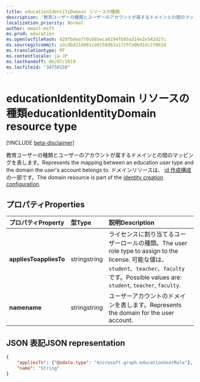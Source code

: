 ```yaml
---
title: educationIdentityDomain リソースの種類
description: '教育ユーザーの種類とユーザーのアカウントが属するドメインとの間のマッピングを表します。 ドメインリソースは、id 作成構成の一部です。 '
localization_priority: Normal
author: mmast-msft
ms.prod: education
ms.openlocfilehash: 628fbdea770c685eca0194fb95a314e2e542d2fc
ms.sourcegitcommit: a3cdbd21dd81ca0158d63a1725fa0bd1dc270618
ms.translationtype: MT
ms.contentlocale: ja-JP
ms.lasthandoff: 06/07/2019
ms.locfileid: "34750158"
---
```

# <a name="educationidentitydomain-resource-type"></a><span data-ttu-id="5d169-104">educationIdentityDomain リソースの種類</span><span class="sxs-lookup"><span data-stu-id="5d169-104">educationIdentityDomain resource type</span></span>

[!INCLUDE [beta-disclaimer](../../includes/beta-disclaimer.md)]

<span data-ttu-id="5d169-105">教育ユーザーの種類とユーザーのアカウントが属するドメインとの間のマッピングを表します。</span><span class="sxs-lookup"><span data-stu-id="5d169-105">Represents the mapping between an education user type and the domain the user's account belongs to.</span></span> <span data-ttu-id="5d169-106">ドメインリソースは、 [id 作成構成](educationidentitycreationconfiguration.md)の一部です。</span><span class="sxs-lookup"><span data-stu-id="5d169-106">The domain resource is part of the [identity creation configuration](educationidentitycreationconfiguration.md).</span></span> 

## <a name="properties"></a><span data-ttu-id="5d169-107">プロパティ</span><span class="sxs-lookup"><span data-stu-id="5d169-107">Properties</span></span>

| <span data-ttu-id="5d169-108">プロパティ</span><span class="sxs-lookup"><span data-stu-id="5d169-108">Property</span></span> | <span data-ttu-id="5d169-109">型</span><span class="sxs-lookup"><span data-stu-id="5d169-109">Type</span></span> | <span data-ttu-id="5d169-110">説明</span><span class="sxs-lookup"><span data-stu-id="5d169-110">Description</span></span> |
|:-|:-|:-|
| <span data-ttu-id="5d169-111">**appliesTo**</span><span class="sxs-lookup"><span data-stu-id="5d169-111">**appliesTo**</span></span> | <span data-ttu-id="5d169-112">string</span><span class="sxs-lookup"><span data-stu-id="5d169-112">string</span></span> |  <span data-ttu-id="5d169-113">ライセンスに割り当てるユーザーロールの種類。</span><span class="sxs-lookup"><span data-stu-id="5d169-113">The user role type to assign to the license.</span></span> <span data-ttu-id="5d169-114">可能な値は、`student`、`teacher`、`faculty` です。</span><span class="sxs-lookup"><span data-stu-id="5d169-114">Possible values are: `student`, `teacher`, `faculty`.</span></span>      |
| <span data-ttu-id="5d169-115">**name**</span><span class="sxs-lookup"><span data-stu-id="5d169-115">**name**</span></span> | <span data-ttu-id="5d169-116">string</span><span class="sxs-lookup"><span data-stu-id="5d169-116">string</span></span> |  <span data-ttu-id="5d169-117">ユーザーアカウントのドメインを表します。</span><span class="sxs-lookup"><span data-stu-id="5d169-117">Represents the domain for the user account.</span></span>         |

## <a name="json-representation"></a><span data-ttu-id="5d169-118">JSON 表記</span><span class="sxs-lookup"><span data-stu-id="5d169-118">JSON representation</span></span>
<!-- {
  "blockType": "resource",
  "optionalProperties": [

  ],
  "@odata.type": "microsoft.graph.educationIdentityDomain"
}-->

```json
{
    "appliesTo": {"@odata.type": "microsoft.graph.educationUserRole"},
    "name": "String"
}
```
